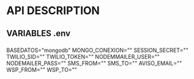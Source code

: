 # API DESCRIPTION

## VARIABLES .env

###     
BASEDATOS="mongodb"
MONGO_CONEXION=""
SESSION_SECRET="" 
TWILIO_SID=""
TWILIO_TOKEN=""
NODEMMAILER_USER=""
NODEMAILER_PASS=""
SMS_FROM=""
SMS_TO=""
AVISO_EMAIL=""
WSP_FROM=""
WSP_TO=""
    